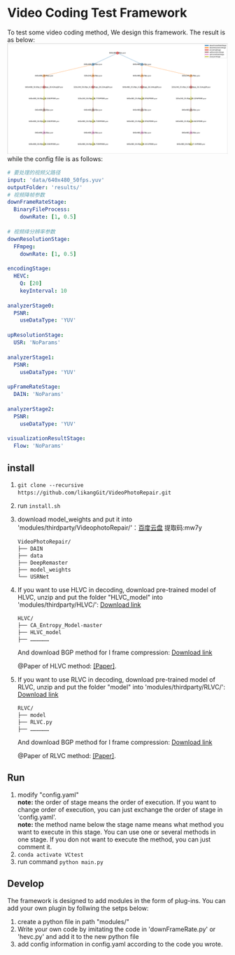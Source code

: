 # Video Coding Test Framework

To test some video coding method, We design this framework. The result is as below:
![result](doc/graph.png) 
while the config file is as follows:
```yaml
# 要处理的视频父路径
input: 'data/640x480_50fps.yuv'
outputFolder: 'results/'
# 视频降帧参数
downFrameRateStage:
  BinaryFileProcess:
    downRate: [1, 0.5]

# 视频绛分辨率参数
downResolutionStage: 
  FFmpeg:
    downRate: [1, 0.5]

encodingStage:
  HEVC:
    Q: [20]
    keyInterval: 10

analyzerStage0:
  PSNR:
    useDataType: 'YUV'

upResolutionStage:
  USR: 'NoParams'

analyzerStage1:
  PSNR:
    useDataType: 'YUV'

upFrameRateStage:
  DAIN: 'NoParams'

analyzerStage2:
  PSNR:
    useDataType: 'YUV'

visualizationResultStage:
  Flow: 'NoParams'

```
## install
1. `git clone --recursive https://github.com/likangGit/VideoPhotoRepair.git`
2. run `install.sh`
3. download model_weights and put it into 'modules/thirdparty/VideophotoRepair/'：[百度云盘](https://pan.baidu.com/s/1GX13NFvkSmGtk93JO0y3Mw) 提取码:mw7y  
    ```shell
    VideoPhotoRepair/
    ├── DAIN
    ├── data
    ├── DeepRemaster
    ├── model_weights
    └── USRNet
    ```
4. If you want to use HLVC in decoding, download pre-trained model of HLVC, unzip and put the folder "HLVC_model" into 'modules/thirdparty/HLVC/':
   [Download link](https://drive.google.com/drive/folders/1JWRIp7RgZZEulrUfQAlbAnAkA6MAKRbE?usp=sharing)
    ```shell
    HLVC/
    ├── CA_Entropy_Model-master
    ├── HLVC_model
    ├── ………………
    ```
   And download BGP method for I frame compression: [Download link](https://bellard.org/bpg/)
    
   @Paper of HLVC method: [[Paper]](https://arxiv.org/abs/2003.01966).


5. If you want to use RLVC in decoding, download pre-trained model of RLVC, unzip and put the folder "model" into 'modules/thirdparty/RLVC/':
   [Download link](https://drive.google.com/drive/folders/1JWRIp7RgZZEulrUfQAlbAnAkA6MAKRbE?usp=sharing)
    ```shell
    RLVC/
    ├── model
    ├── RLVC.py
    ├── ………………
    ```
   And download BGP method for I frame compression: [Download link](https://bellard.org/bpg/)
    
   @Paper of RLVC method: [[Paper]](https://arxiv.org/pdf/2006.13560.pdf).


## Run
1. modify "config.yaml"  
   **note:** the order of stage means the order of execution. If you want to change order of execution, you can just exchange the order of stage in 'config.yaml'.  
   **note:** the method name below the stage name means what method you want to execute in this stage. You can use one or several methods in one stage. If you don not want to execute the method, you can just comment it.
2. `conda activate VCtest`
3. run command `python main.py`
   
## Develop
The framework is designed to add modules in the form of plug-ins. You can add your own plugin by follwing the setps below:
1. create a python file in path "modules/"
2. Write your own code by imitating the code in 'downFrameRate.py' or 'hevc.py' and add it to the new python file
3. add config information in config.yaml according to the code you wrote.